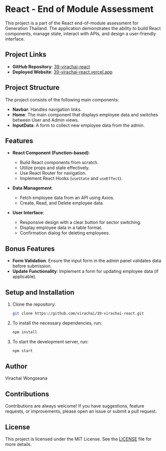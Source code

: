 # React - End of Module Assessment

This project is a part of the React end-of-module assessment for Generation Thailand. The application demonstrates the ability to build React components, manage state, interact with APIs, and design a user-friendly interface.

## Project Links

- **GitHub Repository**: [39-virachai-react](https://github.com/virachai/39-virachai-react.git)
- **Deployed Website**: [39-virachai-react.vercel.app](https://39-virachai-react.vercel.app/)

## Project Structure

The project consists of the following main components:

- **Navbar**: Handles navigation links.
- **Home**: The main component that displays employee data and switches between User and Admin views.
- **InputData**: A form to collect new employee data from the admin.

## Features

- **React Component (Function-based)**:

  - Build React components from scratch.
  - Utilize props and state effectively.
  - Use React Router for navigation.
  - Implement React Hooks (`useState` and `useEffect`).

- **Data Management**:

  - Fetch employee data from an API using Axios.
  - Create, Read, and Delete employee data.

- **User Interface**:
  - Responsive design with a clear button for sector switching.
  - Display employee data in a table format.
  - Confirmation dialog for deleting employees.

## Bonus Features

- **Form Validation**: Ensure the input form in the admin panel validates data before submission.
- **Update Functionality**: Implement a form for updating employee data (if applicable).

## Setup and Installation

1. Clone the repository:
   ```bash
   git clone https://github.com/virachai/39-virachai-react.git
   ```

2. To install the necessary dependencies, run:
   ```bash
   npm install
   ```

3. To start the development server, run:
   ```bash
   npm start
   ```

## Author

Virachai Wongseana

## Contributions

Contributions are always welcome! If you have suggestions, feature requests, or improvements, please open an issue or submit a pull request.

## License

This project is licensed under the MIT License. See the [LICENSE](LICENSE) file for more details.
